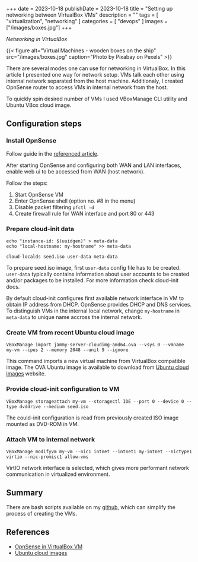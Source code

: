 +++ 
date = 2023-10-18
publishDate = 2023-10-18
title = "Setting up networking between VirtualBox VMs"
description = ""
tags = [
    "virtualization",
    "networking"
]
categories = [
    "devops"
]
images = ["/images/boxes.jpg"]
+++

_Networking in VirtualBox_

{{< figure alt="Virtual Machines - wooden boxes on the ship" src="/images/boxes.jpg" caption="Photo by Pixabay on Pexels" >}}

There are several modes one can use for networking in VirtualBox. In this article I presented one way for network setup.
VMs talk each other using internal network separated from the host machine. Additionaly, I created OpnSense router to access VMs in internal network from the host.

To quickly spin desired number of VMs I used VBoxManage CLI utility and Ubuntu VBox cloud image.

## Configuration steps

### Install OpnSense

Follow guide in the [referenced article](https://techsphinx.com/hacking/install-opnsense-on-virtualbox/).

After starting OpnSense and configuring both WAN and LAN interfaces, enable web ui to be accessed from WAN (host network).

Follow the steps:

1. Start OpnSense VM
1. Enter OpnSense shell (option no. #8 in the menu)
1. Disable packet filtering `pfctl -d`
1. Create firewall rule for WAN interface and port 80 or 443

### Prepare cloud-init data

```shell
echo "instance-id: $(uuidgen)" > meta-data
echo "local-hostname: my-hostname" >> meta-data

cloud-localds seed.iso user-data meta-data
```

To prepare seed.iso image, first `user-data` config file has to be created. `user-data` typically contains information about user accounts to be created and/or packages to be installed. For more information check cloud-init docs.

By default cloud-init configures first available network interface in VM to obtain IP address from DHCP. OpnSense provides DHCP and DNS services. To distinguish VMs in the internal local network, change `my-hostname` in `meta-data` to unique name accross the internal network.

### Create VM from recent Ubuntu cloud image

```shell
VBoxManage import jammy-server-cloudimg-amd64.ova --vsys 0 --vmname my-vm --cpus 2 --memory 2048 --unit 9 --ignore
```

This command imports a new virtual machine from VirtualBox compatible image.
The OVA Ubuntu image is available to download from [Ubuntu cloud images](https://cloud-images.ubuntu.com/) website.

### Provide cloud-init configuration to VM

```shell
VBoxManage storageattach my-vm --storagectl IDE --port 0 --device 0 --type dvddrive --medium seed.iso
```

The could-init configuration is read from previously created ISO image mounted as DVD-ROM in VM.

### Attach VM to internal network

```shell
VBoxManage modifyvm my-vm --nic1 intnet --intnet1 my-intnet --nictype1 virtio --nic-promisc1 allow-vms
```

VirtIO network interface is selected, which gives more performant network communication in virtualized environment.

## Summary

There are bash scripts available on my [github](github.com/frenchu/vbox-vm-setup), which can simplify the process of creating the VMs.

## References

* [OpnSense in VirtualBox VM](https://techsphinx.com/hacking/install-opnsense-on-virtualbox/)
* [Ubuntu cloud images](https://cloud-images.ubuntu.com/)
